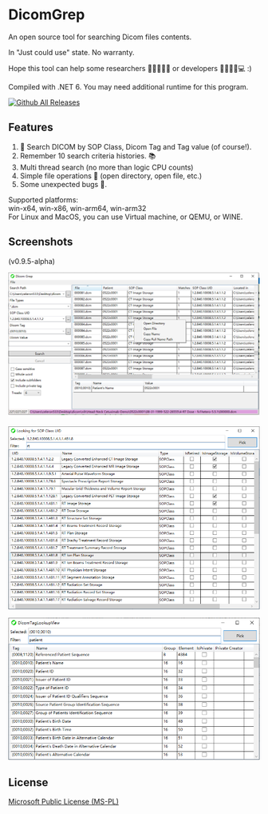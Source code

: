# DicomGrep

An open source tool for searching Dicom files contents.

In "Just could use" state. No warranty.

Hope this tool can help some researchers 👩‍🔬👨‍🔬🔬 or developers 👨‍💻👩‍💻💻 :)

Compiled with .NET 6. You may need additional runtime for this program.

[![Github All Releases](https://img.shields.io/github/downloads/celeron533/DicomGrep/total.svg)]()

## Features
1. 🔎 Search DICOM by SOP Class, Dicom Tag and Tag value (of course!).
2. Remember 10 search criteria histories. 📚
3. Multi thread search (no more than logic CPU counts)
4. Simple file operations 📄 (open directory, open file, etc.)
5. Some unexpected bugs 🐛.

Supported platforms:\
win-x64, win-x86, win-arm64, win-arm32\
For Linux and MacOS, you can use Virtual machine, or QEMU, or WINE.

## Screenshots
(v0.9.5-alpha)

![Main Window](./screenshots/01.png)

![Look for SOP Class UID](./screenshots/02.png)

![Look for DICOM Tag](./screenshots/03.png)


## License
[Microsoft Public License (MS-PL)](License.txt)
